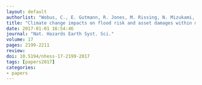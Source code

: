 ```yaml
---
layout: default
authorlist: "Wobus, C., E. Gutmann, R. Jones, M. Rissing, N. Mizukami, M. Lorie, H. Mahoney, A.W. Wood, D. Mills, and J. Martinich"
title: "Climate change impacts on flood risk and asset damages within mapped 100-year floodplains of the contiguous United States"
date: 2017-01-01 16:54:46
journal: "Nat. Hazards Earth Syst. Sci."
volume: 17
pages: 2199-2211
review:
doi: 10.5194/nhess-17-2199-2017
tags: [papers2017]
categories:
- papers
---
```


